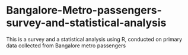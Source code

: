 # Bangalore-Metro-passengers-survey-and-statistical-analysis
This is a survey and a statistical analysis using R, conducted on primary data collected from Bangalore metro passengers
